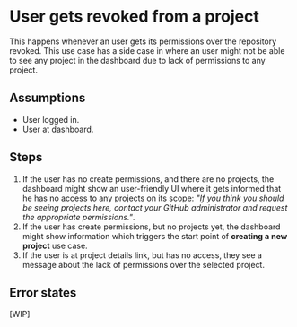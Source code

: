 # User gets revoked from a project #

This happens whenever an user gets its permissions over the repository revoked. This use case has a side case in where an user might not be able to see any project in the dashboard due to lack of permissions to any project.

## Assumptions ##

- User logged in.
- User at dashboard.

## Steps ##

1. If the user has no create permissions, and there are no projects, the dashboard might show an user-friendly UI where it gets informed that he has no access to any projects on its scope: _"If you think you should be seeing projects here, contact your GitHub administrator and request the appropriate permissions."_.
2. If the user has create permissions, but no projects yet, the dashboard might show information which triggers the start point of **creating a new project** use case.
3. If the user is at project details link, but has no access, they see a message about the lack of permissions over the selected project.

## Error states ##

[WIP]
